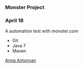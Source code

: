 ### Monster Project

### April 18

A  automation test with monster.com

* Git
* Java 7
* Maven

[Anna Antonyan](http://sqasolution.com)
